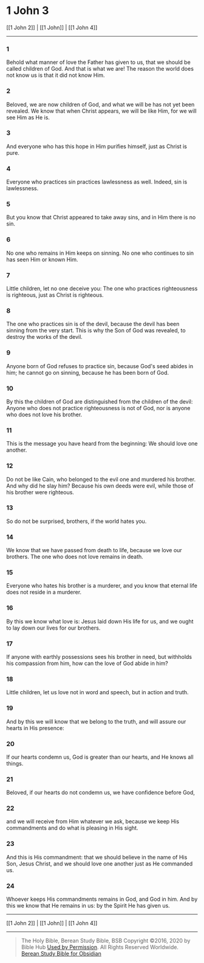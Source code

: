 # 1 John 3

[[1 John 2]] | [[1 John]] | [[1 John 4]]

---

### 1
Behold what manner of love the Father has given to us, that we should be called children of God. And that is what we are! The reason the world does not know us is that it did not know Him.

### 2
Beloved, we are now children of God, and what we will be has not yet been revealed. We know that when Christ appears, we will be like Him, for we will see Him as He is.

### 3
And everyone who has this hope in Him purifies himself, just as Christ is pure.

### 4
Everyone who practices sin practices lawlessness as well. Indeed, sin is lawlessness.

### 5
But you know that Christ appeared to take away sins, and in Him there is no sin.

### 6
No one who remains in Him keeps on sinning. No one who continues to sin has seen Him or known Him.

### 7
Little children, let no one deceive you: The one who practices righteousness is righteous, just as Christ is righteous.

### 8
The one who practices sin is of the devil, because the devil has been sinning from the very start. This is why the Son of God was revealed, to destroy the works of the devil.

### 9
Anyone born of God refuses to practice sin, because God's seed abides in him; he cannot go on sinning, because he has been born of God.

### 10
By this the children of God are distinguished from the children of the devil: Anyone who does not practice righteousness is not of God, nor is anyone who does not love his brother.

### 11
This is the message you have heard from the beginning: We should love one another.

### 12
Do not be like Cain, who belonged to the evil one and murdered his brother. And why did he slay him? Because his own deeds were evil, while those of his brother were righteous.

### 13
So do not be surprised, brothers, if the world hates you.

### 14
We know that we have passed from death to life, because we love our brothers. The one who does not love remains in death.

### 15
Everyone who hates his brother is a murderer, and you know that eternal life does not reside in a murderer.

### 16
By this we know what love is: Jesus laid down His life for us, and we ought to lay down our lives for our brothers.

### 17
If anyone with earthly possessions sees his brother in need, but withholds his compassion from him, how can the love of God abide in him?

### 18
Little children, let us love not in word and speech, but in action and truth.

### 19
And by this we will know that we belong to the truth, and will assure our hearts in His presence:

### 20
If our hearts condemn us, God is greater than our hearts, and He knows all things.

### 21
Beloved, if our hearts do not condemn us, we have confidence before God,

### 22
and we will receive from Him whatever we ask, because we keep His commandments and do what is pleasing in His sight.

### 23
And this is His commandment: that we should believe in the name of His Son, Jesus Christ, and we should love one another just as He commanded us.

### 24
Whoever keeps His commandments remains in God, and God in him. And by this we know that He remains in us: by the Spirit He has given us.

---

[[1 John 2]] | [[1 John]] | [[1 John 4]]

---

> The Holy Bible, Berean Study Bible, BSB
> Copyright &copy;2016, 2020 by Bible Hub
> [Used by Permission](https://berean.bible/terms.htm). All Rights Reserved Worldwide.
> [Berean Study Bible for Obsidian](https://github.com/gapmiss/berean-study-bible-for-obsidian)</small>

